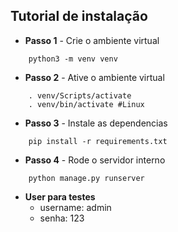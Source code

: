 ## Tutorial de instalação 

- **Passo 1** - Crie o ambiente virtual 
~~~
    python3 -m venv venv
~~~

- **Passo 2** - Ative o ambiente virtual
~~~
    . venv/Scripts/activate
    . venv/bin/activate #Linux
~~~

- **Passo 3** - Instale as dependencias
~~~
    pip install -r requirements.txt
~~~

- **Passo 4** - Rode o servidor interno
~~~
    python manage.py runserver
~~~

- **User para testes**
  - username: admin
  - senha: 123
